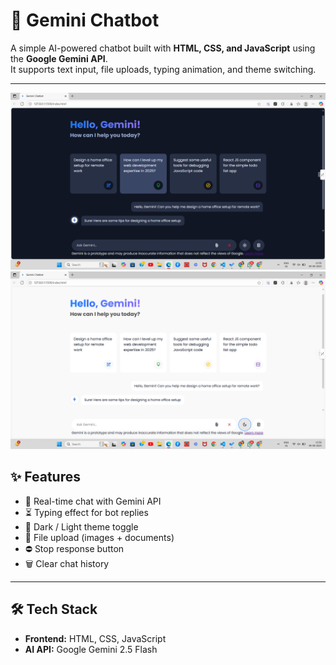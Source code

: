# 🤖 Gemini Chatbot

A simple AI-powered chatbot built with **HTML, CSS, and JavaScript** using the **Google Gemini API**.  
It supports text input, file uploads, typing animation, and theme switching.

---
![Chat UI](./images/UI.png)
![Dark Theme](./images/ChatbotUI.png)



## ✨ Features
- 💬 Real-time chat with Gemini API  
- ⏳ Typing effect for bot replies  
- 🌙 Dark / Light theme toggle  
- 📎 File upload (images + documents)  
- ⛔ Stop response button  
- 🗑️ Clear chat history  

---

## 🛠️ Tech Stack
- **Frontend:** HTML, CSS, JavaScript  
- **AI API:** Google Gemini 2.5 Flash  



